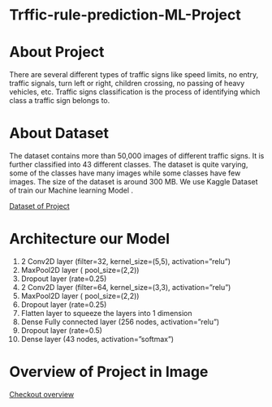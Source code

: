 # Trffic-rule-prediction-ML-Project

# About Project

There are several different types of traffic signs like speed limits, no entry, traffic signals, turn left or right, children crossing, no passing of heavy vehicles, etc. Traffic signs classification is the process of identifying which class a traffic sign belongs to.

# About Dataset 

The dataset contains more than 50,000 images of different traffic signs. It is further classified into 43 different classes. The dataset is quite varying, some of the classes have many images while some classes have few images. The size of the dataset is around 300 MB. 
We use Kaggle Dataset of train our Machine learning Model . 

[Dataset of Project](https://www.kaggle.com/datasets/meowmeowmeowmeowmeow/gtsrb-german-traffic-sign)

# Architecture our Model 

1. 2 Conv2D layer (filter=32, kernel_size=(5,5), activation=”relu”)<br/>
2. MaxPool2D layer ( pool_size=(2,2))<br/>
3. Dropout layer (rate=0.25)<br/>
4. 2 Conv2D layer (filter=64, kernel_size=(3,3), activation=”relu”)<br/>
5. MaxPool2D layer ( pool_size=(2,2))<br/>
6. Dropout layer (rate=0.25)<br/>
7. Flatten layer to squeeze the layers into 1 dimension <br/>
8. Dense Fully connected layer (256 nodes, activation=”relu”) <br/>
9. Dropout layer (rate=0.5)<br/>
10. Dense layer (43 nodes, activation=”softmax”) <br/>

# Overview of Project in Image 

[Checkout overview](https://github.com/Keyur0016/Trffic-rule-prediction-ML-Project/tree/main/Project/Overview)
